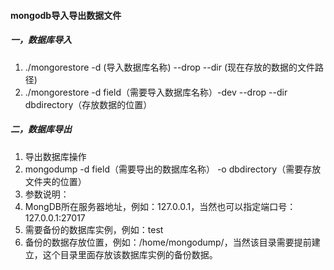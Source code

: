 #### mongodb导入导出数据文件

##### 一，数据库导入
1. ./mongorestore -d (导入数据库名称) --drop --dir (现在存放的数据的文件路径)
2. ./mongorestore -d field（需要导入数据库名称）-dev --drop --dir dbdirectory（存放数据的位置）

##### 二，数据库导出
1. 导出数据库操作
2. mongodump -d field（需要导出的数据库名称） -o dbdirectory（需要存放文件夹的位置）
3. 参数说明：
4. MongDB所在服务器地址，例如：127.0.0.1，当然也可以指定端口号：127.0.0.1:27017
5. 需要备份的数据库实例，例如：test
6. 备份的数据存放位置，例如：/home/mongodump/，当然该目录需要提前建立，这个目录里面存放该数据库实例的备份数据。

